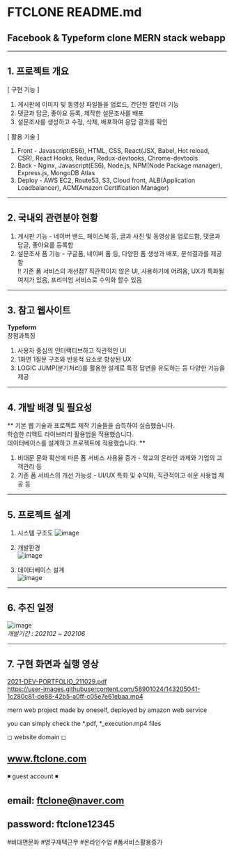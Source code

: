 # FTCLONE README.md 
## Facebook & Typeform clone MERN stack webapp

-----------------------------------------------
__1. 프로젝트 개요__
-----------------------------------------------  
[ 구현 기능 ]  
1) 게시판에 이미지 및 동영상 파일들을 업로드, 간단한 캘린더 기능
2) 댓글과 답글, 좋아요 등록, 제작한 설문조사를 배포
3) 설문조사를 생성하고 수정, 삭제, 배포하여 응답 결과를 확인

[ 활용 기술 ]  
1) Front - Javascript(ES6), HTML, CSS, React(JSX, Babel, Hot reload, CSR), React Hooks, Redux, Redux-devtooks, Chrome-devtools  
2) Back - Nginx, Javascript(ES6), Node.js, NPM(Node Package manager), Express.js, MongoDB Atlas  
3) Deploy - AWS EC2, Route53, S3, Cloud front, ALB(Application Loadbalancer), ACM(Amazon Certification Manager)

-----------------------------------------------
__2. 국내외 관련분야 현황__  
-----------------------------------------------  
1) 게시판 기능 - 네이버 밴드, 페이스북 등, 글과 사진 및 동영상을 업로드함, 댓글과 답글, 좋아요를 등록함  
2) 설문조사 폼 기능 - 구글폼, 네이버 폼 등, 다양한 폼 생성과 배포, 분석결과를 제공함  
!! 기존 폼 서비스의 개선점? 직관적이지 않은 UI, 사용하기에 어려움, UX가 특화될 여지가 있음, 프리미엄 서비스로 수익화 할수 있음  

-----------------------------------------------
__3. 참고 웹사이트__  
-----------------------------------------------  
__Typeform__  
장점과특징 
1) 사용자 중심의 인터랙티브하고 직관적인 UI  
2) 1화면 1질문 구조와 반응적 요소로 향상된 UX  
3) LOGIC JUMP(분기처리)를 활용한 설계로 특정 답변을 유도하는 등 다양한 기능을 제공 

-----------------------------------------------  
__4. 개발 배경 및 필요성__  
-----------------------------------------------  
** 기본 웹 기술과 프로젝트 제작 기술들을 습득하여 실습했습니다.  
학습한 리액트 라이브러리 활용법을 적용했습니다.   
데이터베이스를 설계하고 프로젝트에 적용했습니다. **  

1) 비대문 문화 확산에 따른 폼 서비스 사용율 증가 - 학교의 온라인 과제와 기업의 고객관리 등  
2) 기존 폼 서비스의 개선 가능성 - UI/UX 특화 및 수익화, 직관적이고 쉬운 사용법 제공 등  

-----------------------------------------------  
__5. 프로젝트 설계__  
-----------------------------------------------  
1) 시스템 구조도
![image](https://user-images.githubusercontent.com/58901024/143247771-feb43aad-51c5-447e-8f38-9aa2cff0389c.png)  

2) 개발환경  
![image](https://user-images.githubusercontent.com/58901024/143248017-7fef707d-cd05-4ba3-8c4a-6a500093a1be.png)  

3) 데이터베이스 설계  
![image](https://user-images.githubusercontent.com/58901024/143248158-deef4b2f-cfd2-47f7-bf73-32106e20f05d.png)  

----------------------------------------------- 
__6. 추진 일정__  
-----------------------------------------------  
![image](https://user-images.githubusercontent.com/58901024/143248417-862c5b53-461a-4b88-8390-8ab429581c1c.png)  
_개발기간 : 202102 ~ 202106_  

-----------------------------------------------  
__7. 구현 화면과 실행 영상__  
-----------------------------------------------

[2021-DEV-PORTFOLIO_211029.pdf](https://github.com/thswlsqls/ftclone/files/7594135/2021-DEV-PORTFOLIO_211029.pdf)   
https://user-images.githubusercontent.com/58901024/143205041-1c280c81-de88-42b5-a0ff-c05e7e61ebaa.mp4

mern web project made by oneself, deployed by amazon web service  

you can simply check the *.pdf, *_execution.mp4 files  

◻ website domain ◻    
## www.ftclone.com  

◾ guest account ◾  

## email: ftclone@naver.com 
## password: ftclone12345  

#비대면문화 #영구재택근무 #온라인수업 #폼서비스활용증가  

